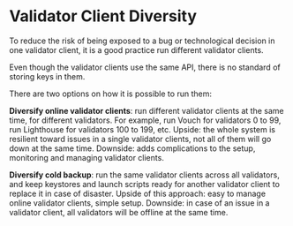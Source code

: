 # Validator Client Diversity

To reduce the risk of being exposed to a bug or technological decision 
in one validator client, it is a good practice run different validator clients.

Even though the validator clients use the same API, there is no standard of
storing keys in them.

There are two options on how it is possible to run them:

**Diversify online validator clients**: run different validator clients at the
same time, for different validators. For example, run Vouch for validators 0 to
99, run Lighthouse for validators 100 to 199, etc. Upside: the whole system is
resilient toward issues in a single validator clients, not all of them will go
down at the same time. Downside: adds complications to the setup, monitoring
and managing validator clients.

**Diversify cold backup**: run the same validator clients across all
validators, and keep keystores and launch scripts ready for another validator
client to replace it in case of disaster. Upside of this approach: easy to
manage online validator clients, simple setup. Downside: in case of an issue in
a validator client, all validators will be offline at the same time.
